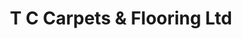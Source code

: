 ---
title: "T C Carpets & Flooring Ltd"
url: /dorking/t-c-carpets-und-flooring-ltd/
shop: Teppiche
---